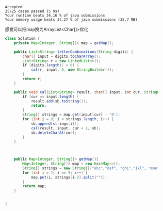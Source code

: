     Accepted
    25/25 cases passed (5 ms)
    Your runtime beats 34.16 % of java submissions
    Your memory usage beats 34.27 % of java submissions (38.7 MB)

感觉可以把map换为ArrayList<Char[]>优化
```java
class Solution {
    private Map<Integer, String[]> map = getMap();

    public List<String> letterCombinations(String digits) {
        char[] input = digits.toCharArray();
        List<String> r = new LinkedList<>();
        if (digits.length() > 0) {
            cal(r, input, 0, new StringBuilder());
        }
        return r;
    }

    public void cal(List<String> result, char[] input, int cur, StringBuilder sb){
        if (cur == input.length) {
            result.add(sb.toString());
            return;
        }
        String[] strings = map.get(input[cur] - '0');
        for (int i = 0; i < strings.length; i++) {
            sb.append(strings[i]);
            cal(result, input, cur + 1, sb);
            sb.deleteCharAt(cur);
        }
    }

    

    public Map<Integer, String[]> getMap(){
        Map<Integer, String[]> map = new HashMap<>();
        String[] strings = new String[]{"abc","def", "ghi","jkl", "mno", "pqrs", "tuv", "wxyz"};
        for (int i = 2; i <= 9; i++) {
            map.put(i, strings[i-2].split(""));
        }
        return map;
    }

    
}
```
